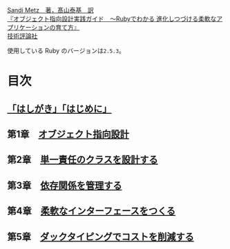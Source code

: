 [Sandi Metz　著，髙山泰基　訳  
『オブジェクト指向設計実践ガイド　～Rubyでわかる 進化しつづける柔軟なアプリケーションの育て方』  
技術評論社](https://gihyo.jp/book/2016/978-4-7741-8361-9)

使用している Ruby のバージョンは`2.5.3`。

# 目次

## [「はしがき」「はじめに」](./introduction)
## 第1章　[オブジェクト指向設計](./chapter1)
## 第2章　[単一責任のクラスを設計する](./chapter2)
## 第3章　[依存関係を管理する](./chapter3)
## 第4章　[柔軟なインターフェースをつくる](./chapter4)
## 第5章　[ダックタイピングでコストを削減する](./chapter5)

